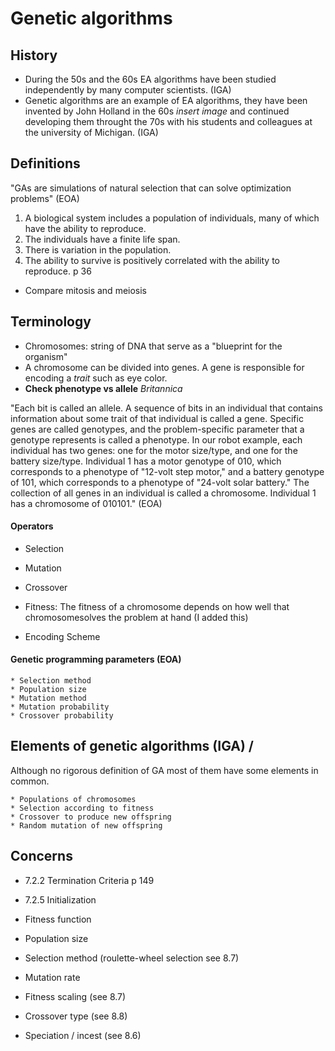# Genetic algorithms

## History

* During the 50s and the 60s EA algorithms have been studied independently by many computer scientists. (IGA)
* Genetic algorithms are an example of EA algorithms, they have been invented by John Holland in the 60s *insert image* and continued developing them throught the 70s with his students and colleagues at the university of Michigan. (IGA)

## Definitions

"GAs are simulations of natural selection that can solve optimization problems" (EOA)

1. A  biological  system  includes  a  population  of  individuals,  many  of which  have  the  ability  to  reproduce.
1. The  individuals  have  a  finite  life  span.
1. There  is variation  in  the  population.
1. The  ability  to  survive  is  positively  correlated  with  the  ability  to  reproduce. p 36

* Compare mitosis and meiosis

## Terminology

* Chromosomes: string of DNA that serve as a "blueprint for the organism"
* A chromosome can be divided into genes. A gene is responsible for encoding a *trait* such as eye color.
* **Check phenotype vs allele** *Britannica*

"Each  bit  is  called  an  allele.   A  sequence  of  bits  in  an  individual  that  contains  information  about  some trait  of that  individual  is  called  a  gene.  Specific  genes  are  called  genotypes,  and  the  problem-specific  parameter  that  a  genotype  represents  is  called  a  phenotype.  In  our  robot  example,  each  individual  has  two  genes:   one  for  the  motor  size/type,  and  one  for  the  battery   size/type.   Individual  1 has  a motor  genotype  of 010, which  corresponds to  a phenotype  of  "12-volt  step  motor,"  and  a battery  genotype  of  101, which  corresponds  to  a  phenotype  of  "24-volt  solar  battery."   The  collection  of  all  genes  in  an  individual  is  called  a  chromosome.  Individual  1 has  a  chromosome  of  010101." (EOA)

#### Operators

* Selection
* Mutation
* Crossover
* Fitness: The fitness of a chromosome depends on how well that chromosomesolves the problem at hand (I added this)

* Encoding Scheme

#### Genetic programming parameters (EOA)

    * Selection method
    * Population size
    * Mutation method
    * Mutation probability
    * Crossover probability

## Elements of genetic algorithms (IGA) /

Although no rigorous definition of GA most of them have some elements in common.

    * Populations of chromosomes
    * Selection according to fitness
    * Crossover to produce new offspring
    * Random mutation of new offspring

## Concerns

* 7.2.2     Termination  Criteria  p 149
* 7.2.5     Initialization

* Fitness function
* Population size
* Selection method (roulette-wheel selection see 8.7)
* Mutation rate
* Fitness scaling (see 8.7)
* Crossover type (see 8.8)
* Speciation / incest (see 8.6)
